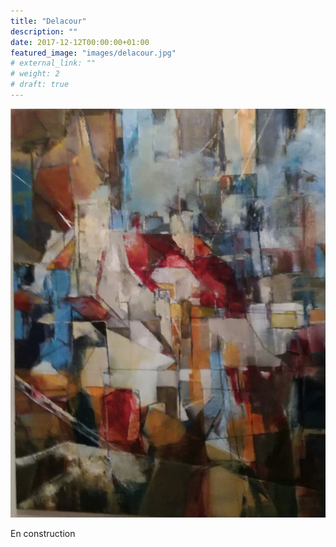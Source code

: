 ```yaml
---
title: "Delacour"
description: ""
date: 2017-12-12T00:00:00+01:00
featured_image: "images/delacour.jpg"
# external_link: ""
# weight: 2
# draft: true
---
```


![Delacour](/images/delacour.jpg)

En construction
